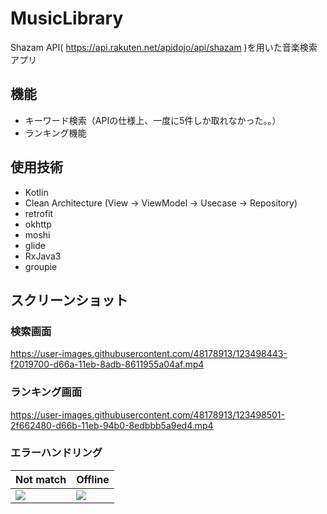 # MusicLibrary
Shazam API( https://api.rakuten.net/apidojo/api/shazam )を用いた音楽検索アプリ

## 機能
- キーワード検索（APIの仕様上、一度に5件しか取れなかった。。）
- ランキング機能

## 使用技術
- Kotlin
- Clean Architecture (View → ViewModel → Usecase → Repository)
- retrofit
- okhttp
- moshi
- glide
- RxJava3
- groupie

## スクリーンショット
### 検索画面
https://user-images.githubusercontent.com/48178913/123498443-f2019700-d66a-11eb-8adb-8611955a04af.mp4

### ランキング画面
https://user-images.githubusercontent.com/48178913/123498501-2f662480-d66b-11eb-94b0-8edbbb5a9ed4.mp4

### エラーハンドリング
|  Not match  |  Offline  |
| ---- | ---- |
|  <img src="https://user-images.githubusercontent.com/48178913/123498591-de0a6500-d66b-11eb-9d0d-56063eef9777.gif" >  | <img src="https://user-images.githubusercontent.com/48178913/123498675-6b4db980-d66c-11eb-95c7-962089ef7204.gif">  |
